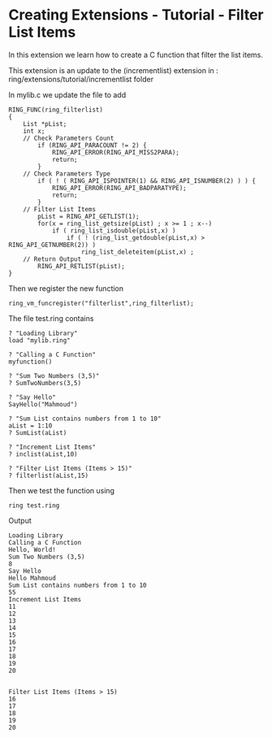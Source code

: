 Creating Extensions - Tutorial - Filter List Items
=====================================================

In this extension we learn how to create a C function that filter the list items.

This extension is an update to the (incrementlist) extension in : ring/extensions/tutorial/incrementlist folder

In mylib.c we update the file to add 

	RING_FUNC(ring_filterlist)
	{
		List *pList;
		int x;
		// Check Parameters Count
			if (RING_API_PARACOUNT != 2) {
				RING_API_ERROR(RING_API_MISS2PARA);
				return;
			}
		// Check Parameters Type
			if ( ! ( RING_API_ISPOINTER(1) && RING_API_ISNUMBER(2) ) ) {
				RING_API_ERROR(RING_API_BADPARATYPE);
				return;
			}
		// Filter List Items
			pList = RING_API_GETLIST(1);
			for(x = ring_list_getsize(pList) ; x >= 1 ; x--) 
				if ( ring_list_isdouble(pList,x) ) 
					if ( ! (ring_list_getdouble(pList,x) > RING_API_GETNUMBER(2)) )
						ring_list_deleteitem(pList,x) ;
		// Return Output
			RING_API_RETLIST(pList);
	}


Then we register the new function

	ring_vm_funcregister("filterlist",ring_filterlist);

The file test.ring contains

	? "Loading Library"
	load "mylib.ring"

	? "Calling a C Function"
	myfunction()

	? "Sum Two Numbers (3,5)"
	? SumTwoNumbers(3,5)

	? "Say Hello"
	SayHello("Mahmoud")

	? "Sum List contains numbers from 1 to 10"
	aList = 1:10
	? SumList(aList)

	? "Increment List Items"
	? inclist(aList,10)

	? "Filter List Items (Items > 15)"
	? filterlist(aList,15)

Then we test the function using

	ring test.ring

Output

	Loading Library
	Calling a C Function
	Hello, World!
	Sum Two Numbers (3,5)
	8
	Say Hello
	Hello Mahmoud
	Sum List contains numbers from 1 to 10
	55
	Increment List Items
	11
	12
	13
	14
	15
	16
	17
	18
	19
	20


	Filter List Items (Items > 15)
	16
	17
	18
	19
	20

